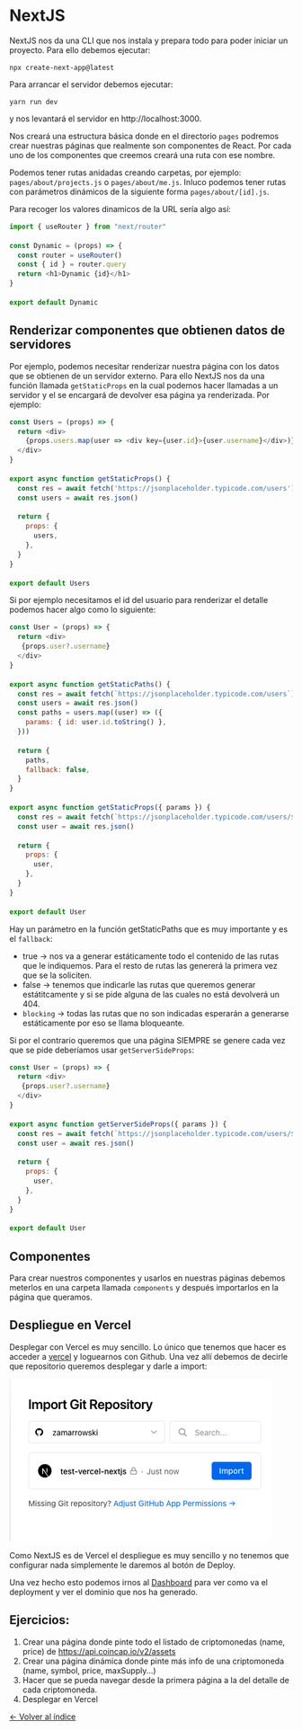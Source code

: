 # NextJS

NextJS nos da una CLI que nos instala y prepara todo para poder iniciar un proyecto. Para ello debemos ejecutar:

```
npx create-next-app@latest
```

Para arrancar el servidor debemos ejecutar: 

```
yarn run dev
```

y nos levantará el servidor en http://localhost:3000.

Nos creará una estructura básica donde en el directorio `pages` podremos crear nuestras páginas que realmente son componentes de React. Por cada uno de los componentes que creemos creará una ruta con ese nombre.

Podemos tener rutas anidadas creando carpetas, por ejemplo: `pages/about/projects.js` o `pages/about/me.js`. Inluco podemos tener rutas con parámetros dinámicos de la siguiente forma `pages/about/[id].js`.

Para recoger los valores dinamicos de la URL sería algo así: 

```js
import { useRouter } from "next/router"

const Dynamic = (props) => {
  const router = useRouter()
  const { id } = router.query
  return <h1>Dynamic {id}</h1>
}

export default Dynamic
```

## Renderizar componentes que obtienen datos de servidores

Por ejemplo, podemos necesitar renderizar nuestra página con los datos que se obtienen de un servidor externo. Para ello NextJS nos da una función llamada `getStaticProps` en la cual podemos hacer llamadas a un servidor y el se encargará de devolver esa página ya renderizada. Por ejemplo: 

```js
const Users = (props) => {
  return <div>
    {props.users.map(user => <div key={user.id}>{user.username}</div>)}
  </div>
}

export async function getStaticProps() {
  const res = await fetch('https://jsonplaceholder.typicode.com/users')
  const users = await res.json()

  return {
    props: {
      users,
    },
  }
}

export default Users
```

Si por ejemplo necesitamos el id del usuario para renderizar el detalle podemos hacer algo como lo siguiente: 

```js
const User = (props) => {
  return <div>
   {props.user?.username}
  </div>
}

export async function getStaticPaths() {
  const res = await fetch(`https://jsonplaceholder.typicode.com/users`)
  const users = await res.json()
  const paths = users.map((user) => ({
    params: { id: user.id.toString() },
  }))

  return {
    paths,
    fallback: false,
  }
}

export async function getStaticProps({ params }) {
  const res = await fetch(`https://jsonplaceholder.typicode.com/users/${params.id}`)
  const user = await res.json()

  return {
    props: {
      user,
    },
  }
}

export default User
```

Hay un parámetro en la función getStaticPaths que es muy importante y es el `fallback`:

* true -> nos va a generar estáticamente todo el contenido de las rutas que le indiquemos. Para el resto de rutas las genererá la primera vez que se la soliciten.
* false -> tenemos que indicarle las rutas que queremos generar estátitcamente y si se pide alguna de las cuales no está devolverá un 404. 
* `blocking` -> todas las rutas que no son indicadas esperarán a generarse estáticamente por eso se llama bloqueante.


Si por el contrario queremos que una página SIEMPRE se genere cada vez que se pide deberíamos usar `getServerSideProps`: 

```js
const User = (props) => {
  return <div>
   {props.user?.username}
  </div>
}

export async function getServerSideProps({ params }) {
  const res = await fetch(`https://jsonplaceholder.typicode.com/users/${params.id}`)
  const user = await res.json()

  return {
    props: {
      user,
    },
  }
}

export default User
```

## Componentes

Para crear nuestros componentes y usarlos en nuestras páginas debemos meterlos en una carpeta llamada `components` y después importarlos en la página que queramos.


## Despliegue en Vercel

Desplegar con Vercel es muy sencillo. Lo único que tenemos que hacer es acceder a [vercel](https://vercel.com) y loguearnos con Github. Una vez allí debemos de decirle que repositorio queremos desplegar y darle a import:

![vercel](../images/vercel.png)

Como NextJS es de Vercel el despliegue es muy sencillo y no tenemos que configurar nada simplemente le daremos al botón de Deploy.

Una vez hecho esto podemos irnos al [Dashboard](https://vercel.com/dashboard) para ver como va el deployment y ver el dominio que nos ha generado.


## Ejercicios:

1. Crear una página donde pinte todo el listado de criptomonedas (name, price) de https://api.coincap.io/v2/assets
2. Crear una página dinámica donde pinte más info de una criptomoneda (name, symbol, price, maxSupply...)
3. Hacer que se pueda navegar desde la primera página a la del detalle de cada criptomoneda.
4. Desplegar en Vercel

[<- Volver al índice](./../README.md)
